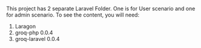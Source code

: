 This project has 2 separate Laravel Folder. One is for User scenario and one for admin scenario.
To see the content, you will need:
1. Laragon
2. groq-php 0.0.4
3. groq-laravel 0.0.4
